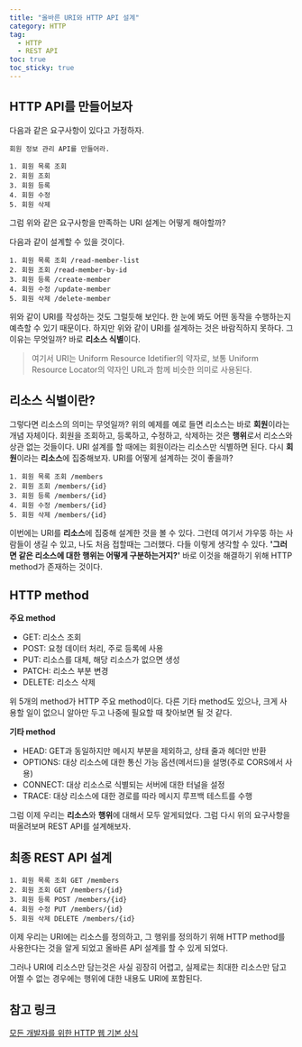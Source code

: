 ```yaml
---
title: "올바른 URI와 HTTP API 설계"
category: HTTP
tag:
  - HTTP
  - REST API
toc: true
toc_sticky: true
---
```


## HTTP API를 만들어보자

다음과 같은 요구사항이 있다고 가정하자.

```
회원 정보 관리 API를 만들어라.

1. 회원 목록 조회
2. 회원 조회
3. 회원 등록
4. 회원 수정
5. 회원 삭제
```

그럼 위와 같은 요구사항을 만족하는 URI 설계는 어떻게 해야할까?

다음과 같이 설계할 수 있을 것이다.

```
1. 회원 목록 조회 /read-member-list
2. 회원 조회 /read-member-by-id
3. 회원 등록 /create-member
4. 회원 수정 /update-member
5. 회원 삭제 /delete-member
```

위와 같이 URI를 작성하는 것도 그럴듯해 보인다. 한 눈에 봐도 어떤 동작을 수행하는지 예측할 수 있기 때문이다. 하지만 위와 같이 URI를 설계하는 것은 바람직하지 못하다. 그 이유는 무엇일까? 바로 **리소스 식별**이다.

> 여기서 URI는 Uniform Resource Idetifier의 약자로, 보통 Uniform Resource Locator의 약자인 URL과 함께 비슷한 의미로 사용된다.

## 리소스 식별이란?

그렇다면 리소스의 의미는 무엇일까? 위의 예제를 예로 들면 리소스는 바로 **회원**이라는 개념 자체이다. 회원을 조회하고, 등록하고, 수정하고, 삭제하는 것은 **행위**로서 리소스와 상관 없는 것들이다. URI 설계를 할 때에는 회원이라는 리소스만 식별하면 된다. 다시 **회원**이라는 **리소스**에 집중해보자. URI를 어떻게 설계하는 것이 좋을까?

```
1. 회원 목록 조회 /members
2. 회원 조회 /members/{id}
3. 회원 등록 /members/{id}
4. 회원 수정 /members/{id}
5. 회원 삭제 /members/{id}
```

이번에는 URI를 **리소스**에 집중해 설계한 것을 볼 수 있다. 그런데 여기서 갸우뚱 하는 사람들이 생길 수 있고, 나도 처음 접할때는 그러했다. 다들 이렇게 생각할 수 있다. **'그러면 같은 리소스에 대한 행위는 어떻게 구분하는거지?'** 바로 이것을 해결하기 위해 HTTP method가 존재하는 것이다.

## HTTP method

**주요 method**

- GET: 리소스 조회
- POST: 요청 데이터 처리, 주로 등록에 사용
- PUT: 리소스를 대체, 해당 리소스가 없으면 생성
- PATCH: 리소스 부분 변경
- DELETE: 리소스 삭제

위 5개의 method가 HTTP 주요 method이다. 다른 기타 method도 있으나, 크게 사용할 일이 없으니 알아만 두고 나중에 필요할 때 찾아보면 될 것 같다.

**기타 method**

- HEAD: GET과 동일하지만 메시지 부분을 제외하고, 상태 줄과 헤더만 반환
- OPTIONS: 대상 리소스에 대한 통신 가능 옵션(메서드)을 설명(주로 CORS에서 사용)
- CONNECT: 대상 리소스로 식별되는 서버에 대한 터널을 설정
- TRACE: 대상 리소스에 대한 경로를 따라 메시지 루프백 테스트를 수행

그럼 이제 우리는 **리소스**와 **행위**에 대해서 모두 알게되었다. 그럼 다시 위의 요구사항을 떠올려보며 REST API를 설계해보자.

## 최종 REST API 설계

```
1. 회원 목록 조회 GET /members
2. 회원 조회 GET /members/{id}
3. 회원 등록 POST /members/{id}
4. 회원 수정 PUT /members/{id}
5. 회원 삭제 DELETE /members/{id}
```

이제 우리는 URI에는 리소스를 정의하고, 그 행위를 정의하기 위해 HTTP method를 사용한다는 것을 알게 되었고 올바른 API 설계를 할 수 있게 되었다.

그러나 URI에 리소스만 담는것은 사실 굉장히 어렵고, 실제로는 최대한 리소스만 담고 어쩔 수 없는 경우에는 행위에 대한 내용도 URI에 포함된다.

## 참고 링크

[모든 개발자를 위한 HTTP 웹 기본 상식](https://www.inflearn.com/course/http-%EC%9B%B9-%EB%84%A4%ED%8A%B8%EC%9B%8C%ED%81%AC/dashboard)
